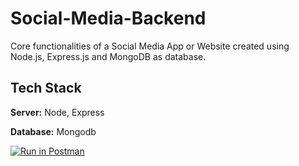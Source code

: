 
# Social-Media-Backend

Core functionalities of a Social Media App or Website created using Node.js, Express.js and MongoDB as database.




## Tech Stack

**Server:** Node, Express

**Database:** Mongodb

[![Run in Postman](https://run.pstmn.io/button.svg)](https://app.getpostman.com/run-collection/aab82a89a6fc99c57e9e?action=collection%2Fimport)

